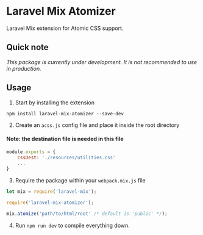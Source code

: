 # Laravel Mix Atomizer
Laravel Mix extension for Atomic CSS support.

## Quick note
*This package is currently under development. It is not recommended to use in production.*

## Usage
1. Start by installing the extension
```
npm install laravel-mix-atomizer --save-dev
```

2. Create an `acss.js` config file and place it inside the root directory
#### Note: the destination file is needed in this file
```js
module.exports = {
    cssDest: './resources/utilities.css'
    ...
}
```

3. Require the package within your `webpack.mix.js` file
```js
let mix = require('laravel-mix');

require('laravel-mix-atomizer');

mix.atomize('path/to/html/root' /* default is 'public' */);
```

4. Run `npm run dev` to compile everything down.
